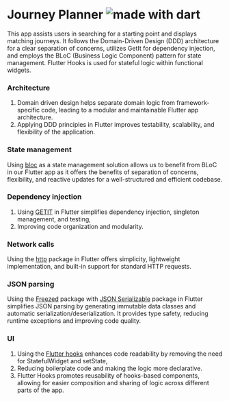 # Journey Planner <img src="https://img.shields.io/badge/made%20with-dart-blue.svg" alt="made with dart">


This app assists users in searching for a starting point and displays matching journeys. It follows the Domain-Driven Design (DDD) architecture for a clear separation of concerns, utilizes GetIt for dependency injection, and employs the BLoC (Business Logic Component) pattern for state management. Flutter Hooks is used for stateful logic within functional widgets.

### Architecture

1. Domain driven design helps separate domain logic from framework-specific code,
   leading to a modular and maintainable Flutter app architecture.
2. Applying DDD principles in Flutter improves testability, scalability, and flexibility of the
   application.

### State management

Using [bloc](https://pub.dev/packages/flutter_bloc) as a state management solution allows us to
benefit from BLoC in our Flutter app as it offers the benefits of separation of concerns,
flexibility,
and reactive updates for a well-structured and efficient codebase.

### Dependency injection

1. Using [GETIT](https://pub.dev/packages/get_it) in Flutter simplifies dependency injection,
   singleton management, and testing,
2. Improving code organization and modularity.

### Network calls

Using the [http](https://pub.dev/packages/http) package in Flutter offers simplicity, lightweight
implementation, and built-in support for standard HTTP requests.

### JSON parsing

Using the [Freezed](https://pub.dev/packages/freezed) package
with [JSON Serializable](https://pub.dev/packages/json_serializable) package in Flutter simplifies
JSON parsing by generating immutable data classes and automatic serialization/deserialization.
It provides type safety, reducing runtime exceptions and improving code quality.

### UI

1. Using the [Flutter hooks](https://pub.dev/packages/flutter_hooks) enhances code readability by
   removing the need for StatefulWidget and setState,
2. Reducing boilerplate code and making the logic more declarative.
3. Flutter Hooks promotes reusability of hooks-based components, allowing for easier composition and
   sharing of logic across different parts of the app.
